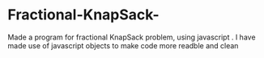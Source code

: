 # Fractional-KnapSack-
Made a program for fractional  KnapSack  problem, using javascript . I have made use of javascript objects to make code more readble and  clean
